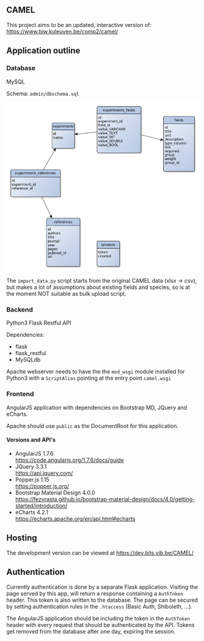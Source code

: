 ## CAMEL

This project aims to be an updated, interactive version of:  
https://www.biw.kuleuven.be/comp2/camel/

## Application outline
### Database
MySQL

Schema: `admin/dbschema.sql`

![Database scheme overview][db_scheme]

The `import_data.py` script starts from the original CAMEL data (xlsx
-> csv), but makes a lot of assumptions about existing fields and
species, so is at the moment NOT suitable as bulk upload script.


[db_scheme]: admin/db_overview.png

### Backend

Python3 Flask Restful API

Dependencies:

- flask
- flask_restful
- MySQLdb

Apache webserver needs to have the the `mod_wsgi` module installed for
Python3 with a `ScriptAlias` pointing at the entry point `camel.wsgi`

### Frontend

AngularJS application with dependencies on Bootstrap MD, JQuery and eCharts.

Apache should use `public` as the DocumentRoot for this application.

#### Versions and API's
 * AngularJS 1.7.6  
   https://code.angularjs.org/1.7.6/docs/guide
 * JQuery 3.3.1  
   https://api.jquery.com/
 * Popper.js 1.15  
   https://popper.js.org/
 * Bootstrap Material Design 4.0.0  
   https://fezvrasta.github.io/bootstrap-material-design/docs/4.0/getting-started/introduction/
 * eCharts 4.2.1  
   https://echarts.apache.org/en/api.html#echarts

## Hosting
The development version can be viewed at
https://dev.bits.vib.be/CAMEL/

## Authentication

Currently authentication is done by a separate Flask application.
Visiting the page served by this app, will return a response
containing a `AuthToken` header. This token is also written to the
database. The page can be secured by setting authentication rules in
the `.htaccess` (Basic Auth, Shiboleth, ...).

The AngularJS application should be including the token in the `AuthToken`
header with every request that should be authenticated by the
API. Tokens get removed from the database after one day, expiring the
session.
